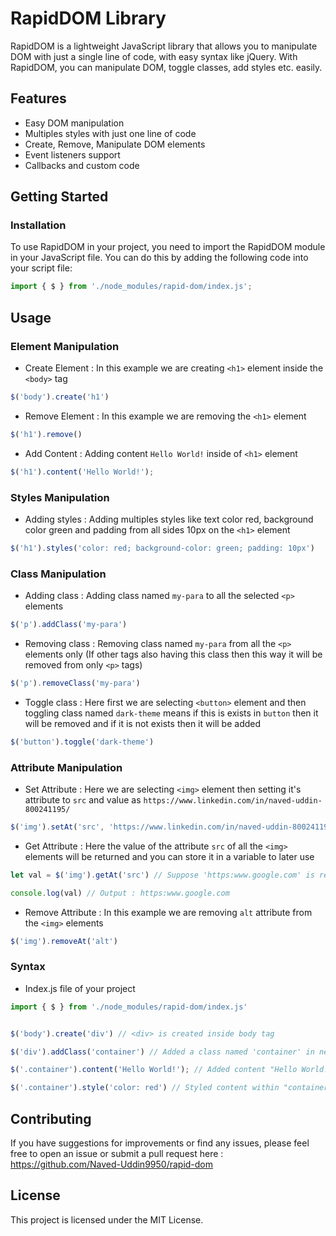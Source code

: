 # RapidDOM Library

RapidDOM is a lightweight JavaScript library that allows you to manipulate DOM with just a single line of code, with easy syntax like jQuery. With RapidDOM, you can manipulate DOM, toggle classes, add styles etc. easily.

## Features

- Easy DOM manipulation
- Multiples styles with just one line of code
- Create, Remove, Manipulate DOM elements
- Event listeners support
- Callbacks and custom code

## Getting Started

### Installation

To use RapidDOM in your project, you need to import the RapidDOM module in your JavaScript file. You can do this by adding the following code into your script file:

```javascript
import { $ } from './node_modules/rapid-dom/index.js';
```


## Usage

### Element Manipulation

- Create Element : In this example we are creating ```<h1>``` element inside the ```<body>``` tag
```javascript
$('body').create('h1')
```

- Remove Element : In this example we are removing the ```<h1>``` element
```javascript
$('h1').remove()
```

- Add Content : Adding content ```Hello World!``` inside of ```<h1>``` element
```javascript
$('h1').content('Hello World!');
```

### Styles Manipulation

- Adding styles : Adding multiples styles like text color red, background color green and padding from all sides 10px on the ```<h1>``` element
```javascript
$('h1').styles('color: red; background-color: green; padding: 10px')
```

### Class Manipulation

- Adding class : Adding class named ```my-para``` to all the selected ```<p>``` elements
```javascript
$('p').addClass('my-para')
```

- Removing class : Removing class named ```my-para``` from all the ```<p>``` elements only (If other tags also having this class then this way it will be removed from only ```<p>``` tags)
```javascript
$('p').removeClass('my-para')
```

- Toggle class : Here first we are selecting ```<button>``` element and then toggling class named ```dark-theme``` means if this is exists in ```button``` then it will be removed and if it is not exists then it will be added
```javascript
$('button').toggle('dark-theme')
```

### Attribute Manipulation

- Set Attribute : Here we are selecting ```<img>``` element then setting it's attribute to ```src``` and value as ```https://www.linkedin.com/in/naved-uddin-800241195/```
```javascript
$('img').setAt('src', 'https://www.linkedin.com/in/naved-uddin-800241195/')
```

- Get Attribute : Here the value of the attribute ```src``` of all the ```<img>``` elements will be returned and you can store it in a variable to later use
```javascript
let val = $('img').getAt('src') // Suppose 'https:www.google.com' is returned

console.log(val) // Output : https:www.google.com
```

- Remove Attribute : In this example we are removing ```alt``` attribute from the ```<img>``` elements
```javascript
$('img').removeAt('alt')
```

### Syntax

- Index.js file of your project
```javascript
import { $ } from './node_modules/rapid-dom/index.js'


$('body').create('div') // <div> is created inside body tag

$('div').addClass('container') // Added a class named 'container' in newly created <div>

$('.container').content('Hello World!'); // Added content "Hello World!" inside the <div> by selecting it with it's class

$('.container').style('color: red') // Styled content within "container" class with text color red
```

## Contributing

If you have suggestions for improvements or find any issues, please feel free to open an issue or submit a pull request here : https://github.com/Naved-Uddin9950/rapid-dom

## License

This project is licensed under the MIT License.